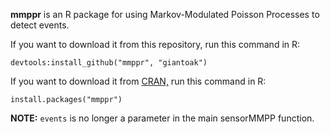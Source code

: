 **mmppr** is an R package for using Markov-Modulated Poisson Processes to detect events.

If you want to download it from this repository, run this command in R:
```
devtools:install_github("mmppr", "giantoak")
```

If you want to download it from [CRAN,](https://cran.r-project.org/web/packages/mmppr/index.html) run this command in R:
```
install.packages("mmppr")
```

**NOTE:** `events` is no longer a parameter in the main sensorMMPP function.
